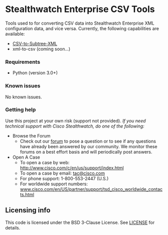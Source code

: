 
# Stealthwatch Enterprise CSV Tools
Tools used to for converting CSV data into Stealthwatch Enterprise XML configuration data, and vice versa. Currently, the following capabilities are available:
* [CSV-to-Subtree-XML](CSV-to-Subtree-XML)
* xml-to-csv (coming soon...)

### Requirements
* Python (version 3.0+)

### Known issues
No known issues.

### Getting help
Use this project at your own risk (support not provided). *If you need technical support with Cisco Stealthwatch, do one of the following:*

* Browse the Forum
    * Check out our [forum](https://community.cisco.com/t5/custom/page/page-id/customFilteredByMultiLabel?board=j-disc-dev-security&labels=stealthwatch) to pose a question or to see if any questions have already been answered by our community. We monitor these forums on a best effort basis and will periodically post answers. 
* Open A Case
    * To open a case by web: http://www.cisco.com/c/en/us/support/index.html
    * To open a case by email: tac@cisco.com
    * For phone support: 1-800-553-2447 (U.S.)
    * For worldwide support numbers: www.cisco.com/en/US/partner/support/tsd_cisco_worldwide_contacts.html

## Licensing info
This code is licensed under the BSD 3-Clause License. See [LICENSE](./LICENSE) for details. 


